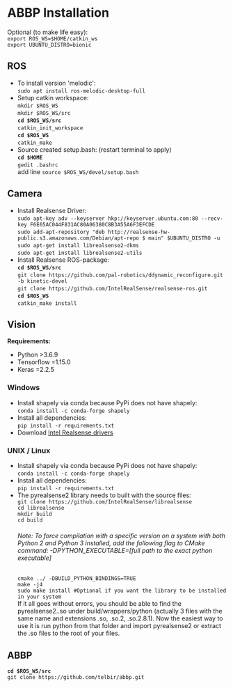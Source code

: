 # ABBP Installation
Optional (to make life easy):  
`export ROS_WS=$HOME/catkin_ws`  
`export UBUNTU_DISTRO=bionic`  

## ROS
- To install version 'melodic':  
`sudo apt install ros-melodic-desktop-full`  
- Setup catkin workspace:  
`mkdir $ROS_WS`  
`mkdir $ROS_WS/src`  
**`cd $ROS_WS/src`**  
`catkin_init_workspace`  
**`cd $ROS_WS`**  
`catkin_make`  
- Source created setup.bash: (restart terminal to apply)  
**`cd $HOME`**  
`gedit .bashrc`  
add line `source $ROS_WS/devel/setup.bash`  
## Camera
- Install Realsense Driver:  
`sudo apt-key adv --keyserver hkp://keyserver.ubuntu.com:80 --recv-key F6E65AC044F831AC80A06380C8B3A55A6F3EFCDE`  
`sudo add-apt-repository "deb http://realsense-hw-public.s3.amazonaws.com/Debian/apt-repo $ main" $UBUNTU_DISTRO -u`  
`sudo apt-get install librealsense2-dkms`  
`sudo apt-get install librealsense2-utils`  
- Install Realsense ROS-package:  
**`cd $ROS_WS/src`**  
`git clone https://github.com/pal-robotics/ddynamic_reconfigure.git -b kinetic-devel`  
`git clone https://github.com/IntelRealSense/realsense-ros.git`  
**`cd $ROS_WS`**  
`catkin_make install`  
## Vision
**Requirements:**
- Python >3.6.9
- Tensorflow =1.15.0
- Keras =2.2.5
### Windows
- Install shapely via conda because PyPi does not have shapely:  
`conda install -c conda-forge shapely`  
- Install all dependencies:  
`pip install -r requirements.txt`  
- Download [Intel Realsense drivers](https://downloadcenter.intel.com/product/128256/Intel-RealSense-Depth-Camera-D415)  
### UNIX / Linux
- Install shapely via conda because PyPi does not have shapely:  
`conda install -c conda-forge shapely`  
- Install all dependencies:  
`pip install -r requirements.txt`  
- The pyrealsense2 library needs to built with the source files:  
  `git clone https://github.com/IntelRealSense/librealsense`  
  `cd librealsense`  
  `mkdir build`  
  `cd build`  
  ###### Note: To force compilation with a specific version on a system with both Python 2 and Python 3 installed, add the following flag to CMake command: -DPYTHON_EXECUTABLE=[full path to the exact python executable]  
  `cmake ../ -DBUILD_PYTHON_BINDINGS=TRUE`  
  `make -j4`  
  `sudo make install #Optional if you want the library to be installed in your system`  
  If it all goes without errors, you should be able to find the pyrealsense2.<arch info>.so under build/wrappers/python (actually 3 files with the same name and extensions .so, .so.2, .so.2.8.1). Now the easiest way to use it is run python from that folder and import pyrealsense2 or extract the .so files to the root of your files.  

## ABBP
**`cd $ROS_WS/src`**  
`git clone https://github.com/telbir/abbp.git`  
